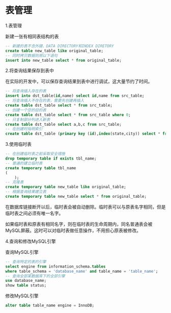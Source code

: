 # 表管理

1.表管理

新建一张有相同表结构的表

```sql
-- 新建的表不含外键、DATA DIRECTORY和INDEX DIRETORY
create table new_table like original_table;
-- 同时拷贝数据则用以下语句
insert into new_table select * from original_table;
```

2.将查询结果保存到表中

在实际的开发中，可以保存查询结果到表中进行调试，这大量节约了时间。

```sql
-- 将查询插入存在的表
insert into dst_table(id,name) select id,name from src_table;
-- 将查询插入不存在的表，需要先创建再插入
create table dst_table select * from src_table;
-- 创建一个空的目的表
create table dst_table select * from src_table where 0;
-- 只复制部分列进入新表
create table dst_table select a,b,c from src_table;
-- 在创建时指明索引
create table dst_table (primary key (id),index(state,city)) select * from src_table;
```

3.使用临时表

```sql
-- 在创建临时表之前采取安全措施
drop temporary table if exists tbl_name;
-- 普通的建立临时表
create temporary table tbl_name
(
    );
-- 克隆表
create temporary table new_table like original_table;
-- 根据查询结果建立表
create temporary table new_table select * from original_table;
```

在数据库链接断开以后，临时表会被自动删除。临时表可以与原表名字相同，但是临时表之间必须有唯一名字。

如果临时表和原表有相同名字，则在临时表的生命周期内，同名普通表会被MySQL屏蔽。这时可以对临时表做任意操作，不用担心原表被修改。

4.查询和修改MySQL引擎

查询MySQL引擎

```sql
-- 查询特定的表的引擎
select engine from information_schema.tables
where table_schema = 'database_name' and table_name = 'table_name';
-- 查询全部某数据库下的全部引擎
use database_name;
show table status;
```

修改MySQL引擎

```sql
alter table table_name engine = InnoDB;
```
